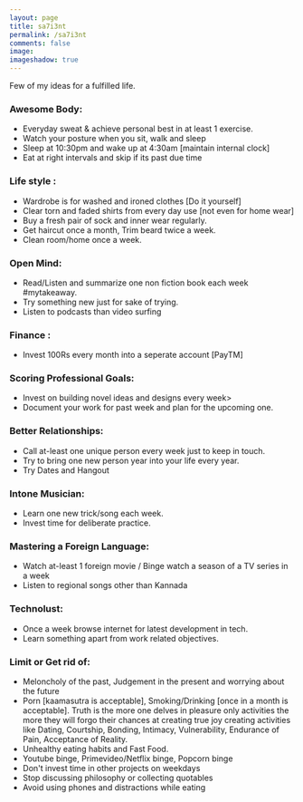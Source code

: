 ```yaml
---
layout: page
title: sa7i3nt 
permalink: /sa7i3nt
comments: false
image: 
imageshadow: true
---
```


Few of my ideas for a fulfilled life.

### Awesome Body:
   * Everyday sweat & achieve personal best in at least 1 exercise.
   * Watch your posture when you sit, walk and sleep
   * Sleep at 10:30pm and wake up at 4:30am [maintain internal clock]
   * Eat at right intervals and skip if its past due time

### Life style :
   * Wardrobe is for washed and ironed clothes [Do it yourself]
   * Clear torn and faded shirts from every day use [not even for home wear]
   * Buy a fresh pair of sock and inner wear regularly.
   * Get haircut once a month, Trim beard twice a week.
   * Clean room/home once a week.

### Open Mind:
   * Read/Listen and summarize one non fiction book each week #mytakeaway.
   * Try something new just for sake of trying.
   * Listen to podcasts than video surfing

### Finance :
   * Invest 100Rs every month into a seperate account [PayTM]

### Scoring Professional Goals:
   * Invest on building novel ideas and designs every week>
   * Document your work for past week and plan for the upcoming one.

### Better Relationships:
   * Call at-least one unique person every week just to keep in touch.
   * Try to bring one new person year into your life every year.
   * Try Dates and Hangout

### Intone Musician:
   * Learn one new trick/song each week.
   * Invest time for deliberate practice.

### Mastering a Foreign Language:
   * Watch at-least 1 foreign movie / Binge watch a season of a TV series in a week
   * Listen to regional songs other than Kannada

### Technolust:
   * Once a week browse internet for latest development in tech.
   * Learn something apart from work related objectives.

### Limit or Get rid of:
   * Meloncholy of the past, Judgement in the present and worrying about the future
   * Porn [kaamasutra is acceptable], Smoking/Drinking [once in a month is acceptable].
   Truth is the more one delves in pleasure only activities the more they will forgo their chances at creating true joy creating activities like Dating, Courtship, Bonding, Intimacy, Vulnerability, Endurance of Pain, Acceptance of Reality.
   * Unhealthy eating habits and Fast Food.
   * Youtube binge, Primevideo/Netflix binge, Popcorn binge
   * Don't invest time in other projects on weekdays
   * Stop discussing philosophy or collecting quotables
   * Avoid using phones and distractions while eating

